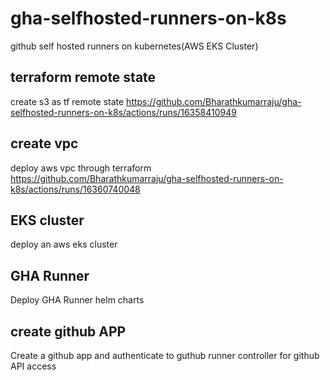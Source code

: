 # gha-selfhosted-runners-on-k8s
github self hosted runners on kubernetes(AWS EKS Cluster)

## terraform remote state
create s3 as tf remote state
https://github.com/Bharathkumarraju/gha-selfhosted-runners-on-k8s/actions/runs/16358410949

## create vpc 
deploy aws vpc through terraform
https://github.com/Bharathkumarraju/gha-selfhosted-runners-on-k8s/actions/runs/16360740048

## EKS cluster 
deploy an aws eks cluster


## GHA Runner 
Deploy GHA Runner helm charts 

## create github APP 
Create a github app and authenticate to guthub runner controller for github API access

